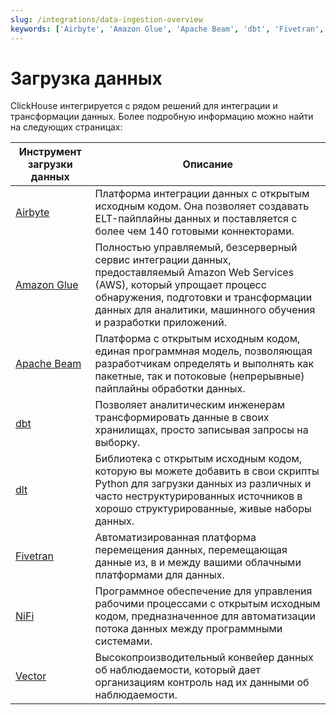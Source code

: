 ```yaml
---
slug: /integrations/data-ingestion-overview
keywords: ['Airbyte', 'Amazon Glue', 'Apache Beam', 'dbt', 'Fivetran', 'NiFi', 'dlt', 'Vector']
---
```



# Загрузка данных

ClickHouse интегрируется с рядом решений для интеграции и трансформации данных. Более подробную информацию можно найти на следующих страницах:

| Инструмент загрузки данных                      | Описание                                                                                                                                                                                                                       |
|--------------------------------------------------|-----------------------------------------------------------------------------------------------------------------------------------------------------------------------------------------------------------------------------------|
| [Airbyte](/integrations/airbyte)         | Платформа интеграции данных с открытым исходным кодом. Она позволяет создавать ELT-пайплайны данных и поставляется с более чем 140 готовыми коннекторами.                                                                              |
| [Amazon Glue](/integrations/glue)        | Полностью управляемый, безсерверный сервис интеграции данных, предоставляемый Amazon Web Services (AWS), который упрощает процесс обнаружения, подготовки и трансформации данных для аналитики, машинного обучения и разработки приложений. |
| [Apache Beam](/integrations/apache-beam) | Платформа с открытым исходным кодом, единая программная модель, позволяющая разработчикам определять и выполнять как пакетные, так и потоковые (непрерывные) пайплайны обработки данных.                                                                             |
| [dbt](/integrations/dbt)                 | Позволяет аналитическим инженерам трансформировать данные в своих хранилищах, просто записывая запросы на выборку.                                                                                                                            |
| [dlt](/integrations/data-ingestion/etl-tools/dlt-and-clickhouse)                 | Библиотека с открытым исходным кодом, которую вы можете добавить в свои скрипты Python для загрузки данных из различных и часто неструктурированных источников в хорошо структурированные, живые наборы данных.                                                                        |
| [Fivetran](/integrations/fivetran)       | Автоматизированная платформа перемещения данных, перемещающая данные из, в и между вашими облачными платформами для данных.                                                                                                                                |
| [NiFi](/integrations/nifi)               | Программное обеспечение для управления рабочими процессами с открытым исходным кодом, предназначенное для автоматизации потока данных между программными системами.                                                                                                                              |
| [Vector](/integrations/vector)           | Высокопроизводительный конвейер данных об наблюдаемости, который дает организациям контроль над их данными об наблюдаемости.                                                                                                                    |
